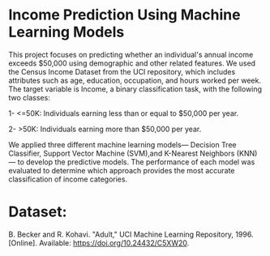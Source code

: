 # Income Prediction Using Machine Learning Models


This project focuses on predicting whether an individual's annual income exceeds $50,000 using demographic and other related features. We used the Census Income Dataset from the UCI repository, which includes attributes such as age, education, occupation, and hours worked per week. The target variable is Income, a binary classification task, with the following two classes:

1- <=50K: Individuals earning less than or equal to $50,000 per year.

2- >50K: Individuals earning more than $50,000 per year.

We applied three different machine learning models— Decision Tree Classifier, Support Vector Machine (SVM),and K-Nearest Neighbors (KNN)— to develop the predictive models.
The performance of each model was evaluated to determine which approach provides the most accurate classification of income categories.


# Dataset: 
B. Becker and R. Kohavi. "Adult," UCI Machine Learning Repository, 1996. [Online]. Available: https://doi.org/10.24432/C5XW20.
